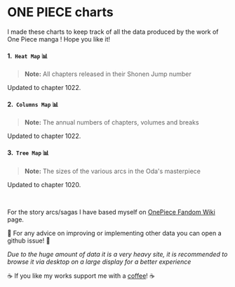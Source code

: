 # ONE PIECE charts

I made these charts to keep track of all the data produced by the work of One Piece manga ! Hope you like it!

#### 1.&nbsp; `Heat Map` 📊

> **Note:** All chapters released in their Shonen Jump number 

Updated to chapter 1022.


#### 2.&nbsp; `Columns Map` 📊

> **Note:** The annual numbers of chapters, volumes and breaks

Updated to chapter 1022.

#### 3.&nbsp; `Tree Map` 📊

> **Note:** The sizes of the various arcs in the Oda's masterpiece

Updated to chapter 1020.

<br />

For the story arcs/sagas I have based myself on [OnePiece Fandom Wiki](https://onepiece.fandom.com/wiki/Story_Arcs) page.
<br />

📢 For any advice on improving or implementing other data you can open a github issue! 📢
<br />

_Due to the huge amount of data it is a very heavy site, it is recommended to browse it via desktop on a large display for a better experience_

☕️ If you like my works support me with a [coffee](https://ko-fi.com/davidefiorini)! ☕️ 
